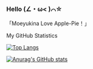 ### Hello (∠・ω< )⌒☆
「Moeyukina Love Apple-Pie！」

My GitHub Statistics

[![Top Langs](https://github-readme-stats.vercel.app/api/top-langs/?username=moeyukina&layout=compact)](https://github.com/anuraghazra/github-readme-stats)

[![Anurag's GitHub stats](https://github-readme-stats.vercel.app/api?username=moeyukina&show_icons=true)](https://github.com/anuraghazra/github-readme-stats)
